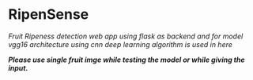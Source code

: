 # RipenSense

*Fruit Ripeness detection web app using flask as backend and for model vgg16 architecture using cnn deep learning algorithm is used in here*

***Please  use single fruit imge while testing the model or while giving the input.***
